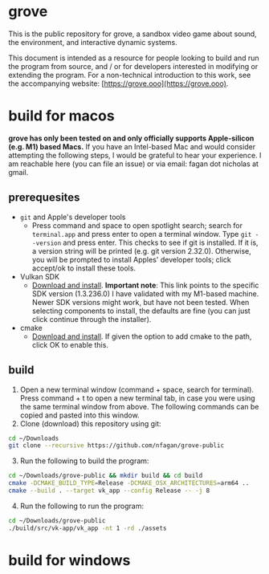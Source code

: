 # grove

This is the public repository for grove, a sandbox video game about sound, the environment, and interactive dynamic systems.

This document is intended as a resource for people looking to build and run the program from source, and / or for developers interested in modifying or extending the program. For a non-technical introduction to this work, see the accompanying website: [https://grove.ooo](https://grove.ooo).

# build for macos

**grove has only been tested on and only officially supports Apple-silicon (e.g. M1) based Macs.** If you have an Intel-based Mac and would consider attempting the following steps, I would be grateful to hear your experience. I am reachable here (you can file an issue) or via email: fagan dot nicholas at gmail.

## prerequesites

* `git` and Apple's developer tools
    * Press command and space to open spotlight search; search for `terminal.app` and press enter to open a terminal window. Type `git --version` and press enter. This checks to see if git is installed. If it is, a version string will be printed (e.g. git version 2.32.0). Otherwise, you will be prompted to install Apples' developer tools; click accept/ok to install these tools.
* Vulkan SDK 
    * [Download and install](https://sdk.lunarg.com/sdk/download/1.3.236.0/mac/vulkansdk-macos-1.3.236.0.dmg). **Important note**: This link points to the specific SDK version (1.3.236.0) I have validated with my M1-based machine. Newer SDK versions might work, but have not been tested. When selecting components to install, the defaults are fine (you can just click continue through the installer).
* cmake
    * [Download and install](https://cmake.org/download/). If given the option to add cmake to the path, click OK to enable this.

## build

1. Open a new terminal window (command + space, search for terminal). Press command + t to open a new terminal tab, in case you were using the same terminal window from above. The following commands can be copied and pasted into this window.
2. Clone (download) this repository using git:
```bash
cd ~/Downloads
git clone --recursive https://github.com/nfagan/grove-public
```
3. Run the following to build the program:
```bash
cd ~/Downloads/grove-public && mkdir build && cd build
cmake -DCMAKE_BUILD_TYPE=Release -DCMAKE_OSX_ARCHITECTURES=arm64 ..
cmake --build . --target vk_app --config Release -- -j 8
```
4. Run the following to run the program:
```bash
cd ~/Downloads/grove-public
./build/src/vk-app/vk_app -nt 1 -rd ./assets
```

# build for windows

